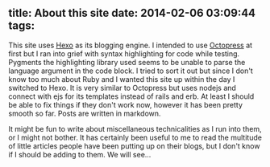 title: About this site
date: 2014-02-06 03:09:44
tags:
---

This site uses [Hexo](http://zespia.tw/hexo/) as its
blogging engine. I intended to use [Octopress](http://octopress.org) at first
but I ran into grief with syntax highlighting for code while testing. Pygments
the highlighting library used seems to be unable to parse the language argument
in the code block. I tried to sort it out but since I don't know too much about
Ruby and I wanted this site up within the day I switched to Hexo. It is very
similar to Octopress but uses nodejs and connect with ejs for its templates
instead of rails and erb. At least I should be able to fix things if they don't
work now, however it has been pretty smooth so far. Posts are written in
markdown.

It might be fun to write about miscellaneous technicalities as I run into them,
or I might not bother. It has certainly been useful to me to read the multitude
of little articles people have been putting up on their blogs, but I don't know
if I should be adding to them. We will see...


